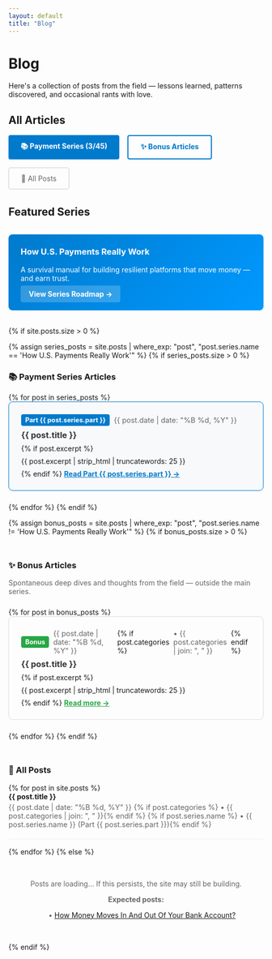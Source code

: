 ```yaml
---
layout: default
title: "Blog"
---
```


# Blog

Here's a collection of posts from the field — lessons learned, patterns discovered, and occasional rants with love.

## All Articles

<div style="display: flex; gap: 1rem; margin-bottom: 2rem; flex-wrap: wrap;">
  <a href="/rebuilding-us-payments/" style="background: #007acc; color: white; padding: 0.75rem 1.5rem; border-radius: 4px; text-decoration: none; font-weight: bold;">
    📚 Payment Series (3/45)
  </a>
  <a href="#bonus-articles" style="background: transparent; color: #007acc; padding: 0.75rem 1.5rem; border: 2px solid #007acc; border-radius: 4px; text-decoration: none; font-weight: bold;">
    ✨ Bonus Articles
  </a>
  <a href="#all-posts" style="background: transparent; color: #666; padding: 0.75rem 1.5rem; border: 1px solid #ccc; border-radius: 4px; text-decoration: none;">
    📄 All Posts
  </a>
</div>

## Featured Series

<div style="background: linear-gradient(135deg, #007acc, #0099ff); color: white; padding: 1.5rem; border-radius: 8px; margin: 2rem 0;">
  <h3 style="margin-top: 0; color: white;">How U.S. Payments Really Work</h3>
  <p>A survival manual for building resilient platforms that move money — and earn trust.</p>
  <a href="/rebuilding-us-payments/" style="background: rgba(255,255,255,0.2); color: white; padding: 0.5rem 1rem; border-radius: 4px; text-decoration: none; font-weight: bold;">
    View Series Roadmap →
  </a>
</div>

{% if site.posts.size > 0 %}
  
  <!-- Series Articles -->
  {% assign series_posts = site.posts | where_exp: "post", "post.series.name == 'How U.S. Payments Really Work'" %}
  {% if series_posts.size > 0 %}
  <h3 id="series-articles">📚 Payment Series Articles</h3>
  {% for post in series_posts %}
  <article style="margin-bottom: 1.5rem; padding: 1.5rem; border: 1px solid #007acc; border-radius: 8px; background: #f8f9fa;">
    <div style="display: flex; align-items: center; gap: 0.5rem; margin-bottom: 0.5rem;">
      <span style="background: #007acc; color: white; padding: 0.25rem 0.5rem; border-radius: 4px; font-size: 0.8rem; font-weight: bold;">
        Part {{ post.series.part }}
      </span>
      <span style="color: #666; font-size: 0.9rem;">{{ post.date | date: "%B %d, %Y" }}</span>
    </div>
    <h3 style="margin: 0.5rem 0;"><a href="{{ post.url }}" style="text-decoration: none; color: #333;">{{ post.title }}</a></h3>
    {% if post.excerpt %}
      <p style="margin: 0.5rem 0;">{{ post.excerpt | strip_html | truncatewords: 25 }}</p>
    {% endif %}
    <a href="{{ post.url }}" style="color: #007acc; font-weight: bold;">Read Part {{ post.series.part }} →</a>
  </article>
  {% endfor %}
  {% endif %}
  
  <!-- Bonus Articles -->
  {% assign bonus_posts = site.posts | where_exp: "post", "post.series.name != 'How U.S. Payments Really Work'" %}
  {% if bonus_posts.size > 0 %}
  <h3 id="bonus-articles" style="margin-top: 3rem;">✨ Bonus Articles</h3>
  <p style="color: #666; margin-bottom: 1.5rem;">Spontaneous deep dives and thoughts from the field — outside the main series.</p>
  {% for post in bonus_posts %}
  <article style="margin-bottom: 1.5rem; padding: 1.5rem; border: 1px solid #ddd; border-radius: 8px;">
    <div style="display: flex; align-items: center; gap: 0.5rem; margin-bottom: 0.5rem;">
      <span style="background: #28a745; color: white; padding: 0.25rem 0.5rem; border-radius: 4px; font-size: 0.8rem; font-weight: bold;">
        Bonus
      </span>
      <span style="color: #666; font-size: 0.9rem;">{{ post.date | date: "%B %d, %Y" }}</span>
      {% if post.categories %}
        <span style="color: #666; font-size: 0.9rem;">• {{ post.categories | join: ", " }}</span>
      {% endif %}
    </div>
    <h3 style="margin: 0.5rem 0;"><a href="{{ post.url }}" style="text-decoration: none; color: #333;">{{ post.title }}</a></h3>
    {% if post.excerpt %}
      <p style="margin: 0.5rem 0;">{{ post.excerpt | strip_html | truncatewords: 25 }}</p>
    {% endif %}
    <a href="{{ post.url }}" style="color: #28a745; font-weight: bold;">Read more →</a>
  </article>
  {% endfor %}
  {% endif %}
  
  <!-- All Posts Fallback -->
  <h3 id="all-posts" style="margin-top: 3rem;">📄 All Posts</h3>
  {% for post in site.posts %}
  <article style="margin-bottom: 1rem; padding-bottom: 1rem; border-bottom: 1px solid #eee;">
    <h4 style="margin: 0;"><a href="{{ post.url }}" style="text-decoration: none;">{{ post.title }}</a></h4>
    <p style="color: #666; font-size: 0.9rem; margin: 0.25rem 0;">
      <time>{{ post.date | date: "%B %d, %Y" }}</time>
      {% if post.categories %} • {{ post.categories | join: ", " }}{% endif %}
      {% if post.series.name %} • {{ post.series.name }} (Part {{ post.series.part }}){% endif %}
    </p>
  </article>
  {% endfor %}
{% else %}
  <div style="text-align: center; padding: 2rem; color: #666;">
    <p>Posts are loading... If this persists, the site may still be building.</p>
    <p><strong>Expected posts:</strong></p>
    <ul style="list-style: none;">
      <li>• <a href="/fintech/payments/2025/08/13/money-flow-bank-account.html">How Money Moves In And Out Of Your Bank Account?</a></li>
    </ul>
  </div>
{% endif %}
